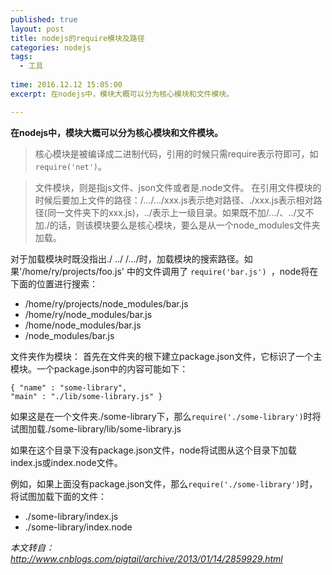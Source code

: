 ```yaml
---
published: true
layout: post
title: nodejs的require模块及路径
categories: nodejs
tags: 
  - 工具
 
time: 2016.12.12 15:05:00
excerpt: 在nodejs中，模块大概可以分为核心模块和文件模块。

---
```


**在nodejs中，模块大概可以分为核心模块和文件模块。**
> 核心模块是被编译成二进制代码，引用的时候只需require表示符即可，如`require('net')`。


> 文件模块，则是指js文件、json文件或者是.node文件。
> 在引用文件模块的时候后要加上文件的路径：/.../.../xxx.js表示绝对路径、./xxx.js表示相对路径(同一文件夹下的xxx.js)，../表示上一级目录。如果既不加/.../、../又不加./的话，则该模块要么是核心模块，要么是从一个node_modules文件夹加载。

对于加载模块时既没指出./ ../ /.../时，加载模块的搜索路径。如果'/home/ry/projects/foo.js' 中的文件调用了 `require('bar.js') `，node将在下面的位置进行搜索：
- /home/ry/projects/node_modules/bar.js
- /home/ry/node_modules/bar.js
- /home/node_modules/bar.js
- /node_modules/bar.js


文件夹作为模块：
首先在文件夹的根下建立package.json文件，它标识了一个主模块。一个package.json中的内容可能如下：
```
{ "name" : "some-library",  
"main" : "./lib/some-library.js" } 
```
如果这是在一个文件夹./some-library下，那么`require('./some-library')`时将试图加载./some-library/lib/some-library.js

如果在这个目录下没有package.json文件，node将试图从这个目录下加载index.js或index.node文件。

例如，如果上面没有package.json文件，那么`require('./some-library')`时，将试图加载下面的文件：
- ./some-library/index.js
- ./some-library/index.node


*本文转自：http://www.cnblogs.com/pigtail/archive/2013/01/14/2859929.html*